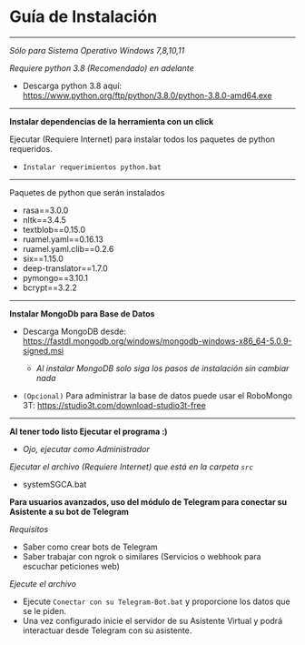 # Guía de Instalación 
---

*Sólo para Sistema Operativo Windows 7,8,10,11*

*Requiere python 3.8 (Recomendado) en adelante*

- Descarga python 3.8 aquí: https://www.python.org/ftp/python/3.8.0/python-3.8.0-amd64.exe 

---

**Instalar dependencias de la herramienta con un click**

Ejecutar (Requiere Internet) para instalar todos los paquetes de python requeridos.
- `Instalar requerimientos python.bat` 

---
Paquetes de python que serán instalados
- rasa==3.0.0
- nltk==3.4.5
- textblob==0.15.0
- ruamel.yaml==0.16.13
- ruamel.yaml.clib==0.2.6
- six==1.15.0
- deep-translator==1.7.0
- pymongo==3.10.1
- bcrypt==3.2.2
---

**Instalar MongoDb para Base de Datos**

- Descarga MongoDB desde: <https://fastdl.mongodb.org/windows/mongodb-windows-x86_64-5.0.9-signed.msi>
  - *Al instalar MongoDB solo siga los pasos de instalación sin cambiar nada*

- `(Opcional)` Para administrar la base de datos puede usar el RoboMongo 3T: <https://studio3t.com/download-studio3t-free>


---

**Al tener todo listo Ejecutar el programa :)**

   - *Ojo, ejecutar como Administrador*

  *Ejecutar el archivo (Requiere Internet) que está en la carpeta `src`*
   - systemSGCA.bat

**Para usuarios avanzados, uso del módulo de Telegram para conectar su Asistente a su bot de Telegram**

*Requisitos*
 - Saber como crear bots de Telegram
 - Saber trabajar con ngrok o similares (Servicios o webhook para escuchar peticiones web)

*Ejecute el archivo*
 - Ejecute `Conectar con su Telegram-Bot.bat` y proporcione los datos que se le piden.
 - Una vez configurado inicie el servidor de su Asistente Virtual y podrá interactuar desde Telegram con su asistente.